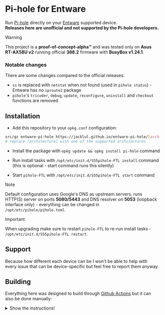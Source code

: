 # Pi-hole for Entware

Run [Pi-hole](https://pi-hole.net) directly on your [Entware](https://github.com/Entware/Entware) supported device.  
**Releases here are unofficial and not supported by the Pi-hole developers.**

> [!WARNING]
> This project is a **proof-of-concept-alpha™** and was tested only on **Asus RT-AX58U v2** running official **388.2** firmware with **BusyBox v1.24.1**.

### Notable changes

There are some changes compared to the official releases:

- `ss` is replaced with `netstat` when not found (used in `pihole status`) - Entware has no `iproute2` package
- `pihole`'s `tricoder`, `debug`, `update`, `reconfigure`, `uninstall` and `checkout` functions are removed

## Installation

- Add this repository to your `opkg.conf` configuration:

```bash
src/gz entware-pi-hole https://jacklul.github.io/entware-pi-hole/[architecture]
# replace [architecture] with one of the supported architectures
```

- Install the package with `opkg update && opkg install pi-hole` command

- Run install tasks with `/opt/etc/init.d/S55pihole-FTL install` command (this is optional - start command runs this silently)

- Start `pihole-FTL` with `/opt/etc/init.d/S55pihole-FTL start` command

> [!NOTE]
> Default configuration uses Google's DNS as upstream servers, runs HTTP(S) server on ports **5080/5443** and DNS resolver on **5053** (loopback interface only) - everything can be changed in `/opt/etc/pihole/pihole.toml`.

> [!IMPORTANT]
> When upgrading make sure to restart `pihole-FTL` to re-run install tasks - `/opt/etc/init.d/S55pihole-FTL restart`.

## Support

Because how different each device can be I won't be able to help with every issue that can be device-specific but feel free to report them anyway.

## Building

Everything here was designed to build through [Github Actions](https://github.com/features/actions) but it can also be done manually:

<details><summary>Show the instructions!</summary>

```bash
# Fetch repositories
./scripts/dev.sh development-v6

# Prepare pi-hole/pi-hole
./scripts/patch.sh core dev/core
./scripts/test.sh core dev/core
./scripts/version.sh dev/core

# Prepare pi-hole/web
./scripts/patch.sh web dev/web
./scripts/test.sh web dev/web
./scripts/version.sh dev/web

# Prepare pi-hole/FTL
./scripts/patch.sh FTL dev/FTL
./scripts/test.sh FTL dev/FTL
./scripts/version.sh dev/FTL

# Here you must compile FTL to dev/FTL/pihole-FTL
# For instructions check the official repository

# Build package files in ./build directory
mkdir ./build
./scripts/build.sh ./build

# then build the IPK package
# (you will need sudo access to set ownership of files to uid/gid 0)
./scripts/ipk.sh ./build dev armv7-3.2

# the package will be saved at the root of this repository
```
</details>
